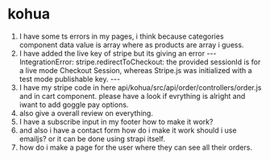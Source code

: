 # kohua
1. I have some ts errors in my pages, i think because categories component data value is array where as products are array i guess.
2. I have added the live key of stripe but its giving an error --- IntegrationError: stripe.redirectToCheckout: the provided sessionId is for a live mode Checkout Session, whereas Stripe.js was initialized with a test mode publishable key. ---
3. I have my stripe code in here api/kohua/src/api/order/controllers/order.js and in cart component. please have a look if evrything is alright and iwant to add goggle pay options.
4. also give a overall review on everything.
5. I have a subscribe input in my footer how to make it work?
6. and also i have a contact form how do i make it work should i use emailjs? or it can be done using strapi itself.
7. how do i make a page for the user where they can see all their orders.
